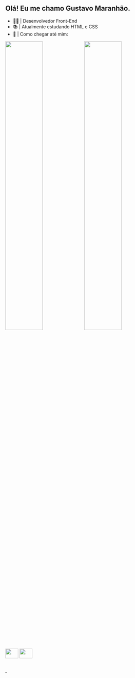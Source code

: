 ## Olá! Eu me chamo Gustavo Maranhão.

- 👨‍💻 | Desenvolvedor Front-End
- 📚 | Atualmente estudando HTML e CSS
- 📌 | Como chegar até mim: 
 

<div>
  <a href="https://github.com/Gustavo0530"></a>
<img width="48%" src="https://github-readme-stats.vercel.app/api?username=Gustavo0530&show_icons=true&theme=dracula" alt="">
  <img width="48%" src="https://github-readme-stats.vercel.app/api/top-langs/?username=Gustavo0530&layout=compact&show_icons=true&theme=dracula" alt="">
  <div>
   <div style="display: inline-block;"><br>
    <img align="center" alt="" height="30" width="40" src="https://cdn.jsdelivr.net/gh/devicons/devicon/icons/html5/html5-original.svg">
          <img align="center" alt="" height="30" width="40" src="https://cdn.jsdelivr.net/gh/devicons/devicon/icons/css3/css3-original.svg">   
   </div>
   
   ##
   
   <div>
    <a href="https://github.com/Gustavo0530" alt""> </a>
<a href="https://www.instagram.com/Gustavo_0530/" target="_blank"> <img src="https://img.shields.io/badge/Instagram-E4405F?style=for-the-badge&logo=instagram&logoColor=white" alt=""> </a>
<a href="https://www.linkedin.com/in/gustavo-maranh%C3%A3o-893925245/" target="_blank"> <img src="https://img.shields.io/badge/Discord-7289DA?style=for-the-badge&logo=discord&logoColor=white" alt=""></a>
    <div>
